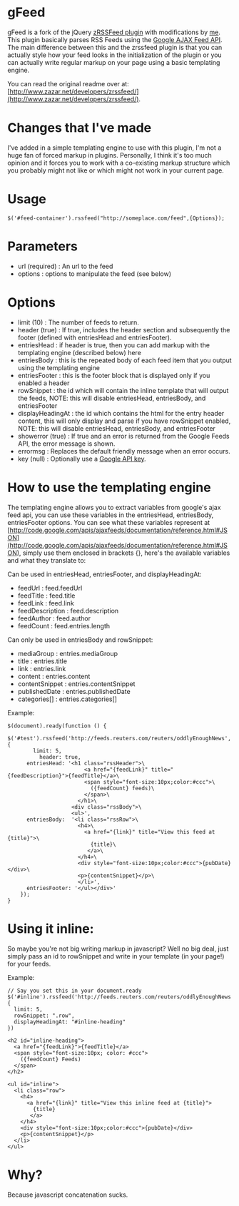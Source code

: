 gFeed
=====

gFeed is a fork of the jQuery [zRSSFeed plugin](http://www.zazar.net/developers/zrssfeed/) with modifications by [me](http://github.com/vanntastic). This plugin basically parses RSS Feeds using the [Google AJAX Feed API](http://code.google.com/apis/ajaxfeeds/). The main difference between this and the zrssfeed plugin is that you can actually style how your feed looks in the initialization of the plugin or you can actually write regular markup on your page using a basic templating engine. 

You can read the original readme over at: [http://www.zazar.net/developers/zrssfeed/](http://www.zazar.net/developers/zrssfeed/).

Changes that I've made
======================

I've added in a simple templating engine to use with this plugin, I'm not a huge fan of forced markup in plugins. Personally, I think it's too much opinion and it forces you to work with a co-existing markup structure which you probably might not like or which might not work in your current page.

Usage
=====

    $('#feed-container').rssfeed("http://someplace.com/feed",{Options});
    

Parameters
==========

- url (required) : An url to the feed
- options : options to manipulate the feed (see below)

Options
=======

- limit	(10) : The number of feeds to return.
- header (true) :	If true, includes the header section and subsequently the footer (defined with entriesHead and entriesFooter).
- entriesHead : if header is true, then you can add markup with the templating engine (described below) here
- entriesBody : this is the repeated body of each feed item that you output using the templating engine
- entriesFooter : this is the footer block that is displayed only if you enabled a header
- rowSnippet : the id which will contain the inline template that will output the feeds, NOTE: this will disable entriesHead, entriesBody, and entriesFooter
- displayHeadingAt : the id which contains the html for the entry header content, this will only display and parse if you have rowSnippet enabled, NOTE: this will disable entriesHead, entriesBody, and entriesFooter
- showerror (true) : If true and an error is returned from the Google Feeds API, the error message is shown.
- errormsg : Replaces the default friendly message when an error occurs.
- key	(null) : Optionally use a [Google API key](http://code.google.com/apis/ajaxfeeds/key.html).

How to use the templating engine
================================

The templating engine allows you to extract variables from google's ajax feed api, you can use these variables in the entriesHead, entriesBody, entriesFooter options. You can see what these variables represent at [http://code.google.com/apis/ajaxfeeds/documentation/reference.html#JSON](http://code.google.com/apis/ajaxfeeds/documentation/reference.html#JSON), simply use them enclosed in brackets {}, here's the available variables and what they translate to:

Can be used in entriesHead, entriesFooter, and displayHeadingAt:

- feedUrl : feed.feedUrl
- feedTitle : feed.title
- feedLink : feed.link
- feedDescription : feed.description
- feedAuthor : feed.author
- feedCount : feed.entries.length

Can only be used in entriesBody and rowSnippet:

- mediaGroup : entries.mediaGroup
- title : entries.title
- link : entries.link
- content : entries.content
- contentSnippet : entries.contentSnippet
- publishedDate : entries.publishedDate
- categories[] : entries.categories[] 

Example:


    $(document).ready(function () {
    	$('#test').rssfeed('http://feeds.reuters.com/reuters/oddlyEnoughNews', {
    		limit: 5,
    		  header: true,
          entriesHead: '<h1 class="rssHeader">\
                            <a href="{feedLink}" title="{feedDescription}">{feedTitle}</a>\
                            <span style="font-size:10px;color:#ccc">\
                              ({feedCount} feeds)\
                            </span>\
                          </h1>\
                        <div class="rssBody">\
                        <ul>',
          entriesBody:  '<li class="rssRow">\
                          <h4>\
                            <a href="{link}" title="View this feed at {title}">\
                              {title}\
                             </a>\
                          </h4>\
                          <div style="font-size:10px;color:#ccc">{pubDate}</div>\
                          <p>{contentSnippet}</p>\
                          </li>',
          entriesFooter: '</ul></div>'
    	});
  	}


Using it inline:
================

So maybe you're not big writing markup in javascript? Well no big deal, just simply pass an id to rowSnippet and write in your template (in your page!) for your feeds.

Example:

    // Say you set this in your document.ready
    $('#inline').rssfeed('http://feeds.reuters.com/reuters/oddlyEnoughNews', {
  	  limit: 5,
  	  rowSnippet: ".row",
  	  displayHeadingAt: "#inline-heading"
  	})
    
    <h2 id="inline-heading">
      <a href="{feedLink}">{feedTitle}</a>
      <span style="font-size:10px; color: #ccc">
        ({feedCount} Feeds)
      </span>
    </h2>
    
    <ul id="inline">
      <li class="row">
        <h4>
          <a href="{link}" title="View this inline feed at {title}">
            {title}
           </a>
        </h4>
        <div style="font-size:10px;color:#ccc">{pubDate}</div>
        <p>{contentSnippet}</p>
      </li>
    </ul>

Why?
====

Because javascript concatenation sucks.
